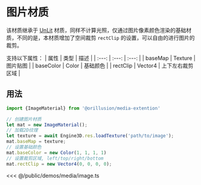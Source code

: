 # 图片材质
该材质继承于 [UnLit](../graphics/materials.md#unlit-材质) 材质，同样不计算光照，仅通过图片像素颜色渲染的基础材质，不同的是，本材质增加了空间裁剪 `rectClip` 的设置，可以自由的进行图片的裁剪。

支持以下属性：
| 属性 | 类型 | 描述 |
| :---: | :---: | :---: |
| baseMap | Texture | 图片贴图 |
| baseColor | Color | 基础颜色 |
| rectClip | Vector4 | 上下左右裁剪区域 |

## 用法
```ts
import {ImageMaterial} from '@orillusion/media-extention'

// 创建图片材质
let mat = new ImageMaterial();
// 加载2D纹理
let texture = await Engine3D.res.loadTexture('path/to/image');
mat.baseMap = texture;
// 设置基础颜色
mat.baseColor = new Color(1, 1, 1, 1)
// 设置裁剪区域, left/top/right/bottom
mat.rectClip = new Vector4(0, 0, 0, 0);
```

<Demo :height="300" src="/demos/media/image.ts"></Demo>

<<< @/public/demos/media/image.ts